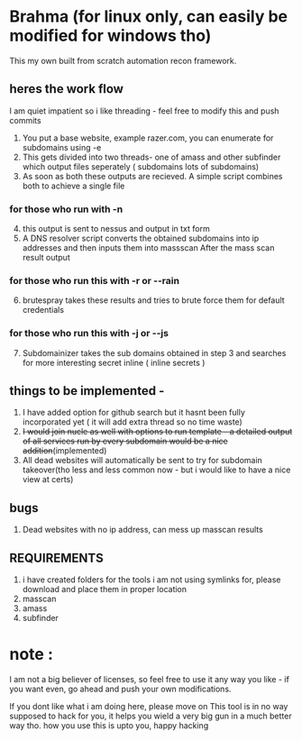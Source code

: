 # Brahma (for linux only, can easily be modified for windows tho)
This my own built from scratch automation recon framework.

## heres the work flow 

I am quiet impatient so i like threading - feel free to modify this and push commits 

1. You put a base website, example razer.com, you can enumerate for subdomains using -e
2. This gets divided into two threads- one of amass and other subfinder which output files seperately ( subdomains lots of subdomains)
3. As soon as both these outputs are recieved. A simple script combines both to achieve a single file
### for those who run with -n
4. this output is sent to nessus and output in txt form
4. A DNS resolver script converts the obtained subdomains into ip addresses and then inputs them into massscan
   After the mass scan result output
### for those who run this with -r or --rain 
6. brutespray takes these results and tries to brute force them for default credentials
### for those who run this with -j or --js 
7. Subdomainizer takes the sub domains obtained in step 3 and searches for more interesting secret inline ( inline secrets )


## things to be implemented - 
1. I have added option for github search but it hasnt been fully incorporated yet ( it will add extra thread so no time waste)
2. <s>I would join nucle as well with options to run template - a detailed output of all services run by every subdomain would be a nice addition</s>(implemented)
3. All dead websites will automatically be sent to try for subdomain takeover(tho less and less common now - but i would like to have a nice view at certs)

## bugs
1. Dead websites with no ip address, can mess up masscan results 

## REQUIREMENTS
1. i have created folders for the tools i am not using symlinks for, please download and place them in proper location
2. masscan
3. amass
4. subfinder



# note :
I am not a big believer of licenses, so feel free to use it any way you like - if you want even, go ahead and push your own modifications.

If you dont like what i am doing here, please move on
This tool is in no way supposed to hack for you, it helps you wield a very big gun in a much better way tho. 
how you use this is upto you, happy hacking
